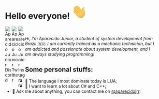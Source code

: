 # Hello everyone! <img src="https://github.com/juninhoxked/juninhoxked/blob/main/assets/hello.gif" width="50"/>
<a href="https://discord.gg/TFuVjWPzzz">
  <img align="left" alt="Aparecido Junior Discord" width="22px" src="https://cdn.jsdelivr.net/npm/simple-icons@v3/icons/discord.svg" />
</a>
<a href="https://twitter.com/aparecidojrr">
  <img align="left" alt="Aparecido Junior Twitter" width="22px" src="https://cdn.jsdelivr.net/npm/simple-icons@v3/icons/twitter.svg/" />
</a>
<a href="https://www.instagram.com/aparecido.jr/">
  <img align="left" alt="Aparecido Junior Instagram" width="22px" src="https://cdn.jsdelivr.net/npm/simple-icons@v3/icons/instagram.svg" />
</a>

<br />

_Hi, I'm Aparecido Junior, a student of system development from Brazil 🇧🇷. I am currently trained as a mechanic technician, but I am addicted and passionate about system development, and I am always studying programming!_

<h2> Some personal stuffs: </h2> 
<ul>
  <li>📗 The language I most dominate today is LUA;</li>
  <li>📘 I want to learn a lot about C# and C++;</li>
  <li>💬 Ask me about anything, you can contact me on <a href="https://twitter.com/aparecidojrr">@aparecidojrr</a>.</li>
</ul>
